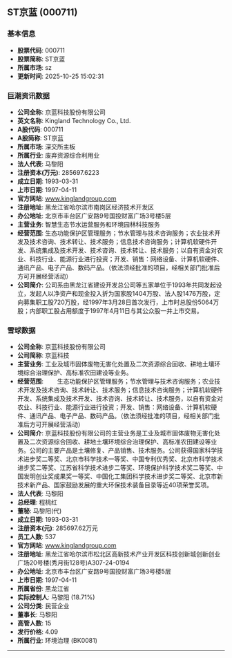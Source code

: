 ## ST京蓝 (000711)

### 基本信息

- **股票代码**: 000711
- **股票简称**: ST京蓝
- **所属市场**: sz
- **更新时间**: 2025-10-25 15:02:31

### 巨潮资讯数据

- **公司全称**: 京蓝科技股份有限公司
- **英文名称**: Kingland Technology Co., Ltd.
- **A股代码**: 000711
- **A股简称**: ST京蓝
- **所属市场**: 深交所主板
- **所属行业**: 废弃资源综合利用业
- **法人代表**: 马黎阳
- **注册资本(万元)**: 285697.6223
- **成立日期**: 1993-03-31
- **上市日期**: 1997-04-11
- **官方网站**: www.kinglandgroup.com
- **注册地址**: 黑龙江省哈尔滨市南岗区经济技术开发区
- **办公地址**: 北京市丰台区广安路9号国投财富广场3号楼5层
- **主营业务**: 智慧生态节水运营服务和环境园林科技服务
- **经营范围**: 生态功能保护区管理服务；节水管理与技术咨询服务；农业技术开发及技术咨询、技术转让、技术服务；信息技术咨询服务；计算机软硬件开发、系统集成及技术开发、技术咨询、技术转让、技术服务；以自有资金对农业、科技行业、能源行业进行投资；开发、销售：网络设备、计算机软硬件、通讯产品、电子产品、数码产品。（依法须经批准的项目，经相关部门批准后方可开展经营活动）
- **公司简介**: 公司系由黑龙江省建设开发总公司等五家单位于1993年共同发起设立，发起人以净资产和现金投入折为国家股1404万股、法人股1476万股，定向募集职工股720万股，经1997年3月28日首次发行，上市时总股份5064万股；内部职工股占用额度于1997年4月11日与其公众股一并上市交易。

### 雪球数据

- **公司全称**: 京蓝科技股份有限公司
- **公司简称**: 京蓝科技
- **主营业务**: 工业及城市固体废物无害化处置及二次资源综合回收、耕地土壤环境综合治理保护、高标准农田建设等业务。
- **经营范围**: 　　生态功能保护区管理服务；节水管理与技术咨询服务；农业技术开发及技术咨询、技术转让、技术服务；信息技术咨询服务；计算机软硬件开发、系统集成及技术开发、技术咨询、技术转让、技术服务，以自有资金对农业、科技行业、能源行业进行投资；开发、销售：网络设备、计算机软硬件、通讯产品、电子产品、数码产品。（依法须经批准的项目，经相关部门批准后方可开展经营活动）
- **公司简介**: 京蓝科技股份有限公司的主营业务是工业及城市固体废物无害化处置及二次资源综合回收、耕地土壤环境综合治理保护、高标准农田建设等业务。公司的主要产品是土壤修复、产品销售、技术服务。公司获得国家科学技术进步奖二等奖、北京市科学技术一等奖、中国专利优秀奖、北京市科学技术进步奖二等奖、江苏省科学技术进步二等奖、环境保护科学技术奖二等奖、中国发明创业奖成果奖一等奖、中国化工集团科学技术进步奖二等奖、北京市新技术新产品、国家鼓励发展的重大环保技术装备目录等近40项荣誉奖项。
- **法人代表**: 马黎阳
- **总经理**: 程桃红
- **董秘**: 马黎阳(代)
- **成立日期**: 1993-03-31
- **注册资本(元)**: 285697.62万元
- **员工人数**: 537
- **官方网站**: www.kinglandgroup.com
- **注册地址**: 黑龙江省哈尔滨市松北区高新技术产业开发区科技创新城创新创业广场20号楼(秀月街128号)A307-24-0194
- **办公地址**: 北京市丰台区广安路9号国投财富广场3号楼5层
- **上市日期**: 1997-04-11
- **所属省份**: 黑龙江省
- **实际控制人**: 马黎阳 (18.71%)
- **公司分类**: 民营企业
- **董事长**: 马黎阳
- **高管人数**: 15
- **发行价格**: 4.09
- **所属行业**: 环境治理 (BK0081)

---